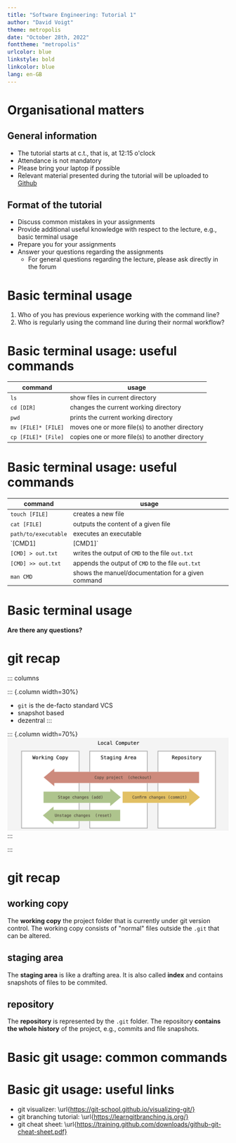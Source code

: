 ```yaml
---
title: "Software Engineering: Tutorial 1"
author: "David Voigt"
theme: metropolis
date: "October 28th, 2022"
fonttheme: "metropolis"
urlcolor: blue
linkstyle: bold
linkcolor: blue
lang: en-GB
---
```


# Organisational matters

## General information

- The tutorial starts at c.t., that is, at 12:15 o'clock
- Attendance is not mandatory
- Please bring your laptop if possible
- Relevant material presented during the tutorial will be uploaded to [Github](https://github.com/dvdvgt/se-tutorial-7)

## Format of the tutorial

- Discuss common mistakes in your assignments
- Provide additional useful knowledge with respect to the lecture, e.g., basic terminal usage
- Prepare you for your assignments
- Answer your questions regarding the assignments
  - For general questions regarding the lecture, please ask directly in the forum


# Basic terminal usage

1. Who of you has previous experience working with the command line?
2. Who is regularly using the command line during their normal workflow?

# Basic terminal usage: useful commands

| command | usage |
|---------|-------|
| `ls` | show files in current directory |
| `cd [DIR]` | changes the current working directory |
| `pwd` | prints the current working directory |
| `mv [FILE]* [FILE]` | moves one or more file(s) to another directory |
| `cp [FILE]* [File]` | copies one or more file(s) to another directory |

# Basic terminal usage: useful commands

| command | usage |
|---|---|
| `touch [FILE]` | creates a new file |
| `cat [FILE]` | outputs the content of a given file |
| `path/to/executable` | executes an executable |
| `[CMD1] | [CMD1]` | redirects the output of `CMD1` to `CMD2` as input |
| `[CMD] > out.txt` | writes the output of `CMD` to the file `out.txt` |
| `[CMD] >> out.txt` | appends the output of `CMD` to the file `out.txt` |
| `man CMD` | shows the manuel/documentation for a given command |

# Basic terminal usage

**Are there any questions?**

# git recap

::: columns

::: {.column width=30%}
- `git` is the de-facto standard VCS
- snapshot based
- dezentral
:::

::: {.column width=70%}
![](gfx/working-stage-repo.png)
:::

:::

# git recap

## working copy

The **working copy** the project folder that is currently under git version control. The working copy consists of "normal" files outside the `.git` that can be altered.

## staging area

The **staging area** is like a drafting area. It is also called **index** and contains snapshots of files to be commited.

## repository

The **repository** is represented by the `.git` folder. The repository **contains the whole history** of the project, e.g., commits and file snapshots.

# Basic git usage: common commands



# Basic git usage: useful links

- git visualizer: \url{https://git-school.github.io/visualizing-git/}
- git branching tutorial: \url{https://learngitbranching.js.org/}
- git cheat sheet: \url{https://training.github.com/downloads/github-git-cheat-sheet.pdf}